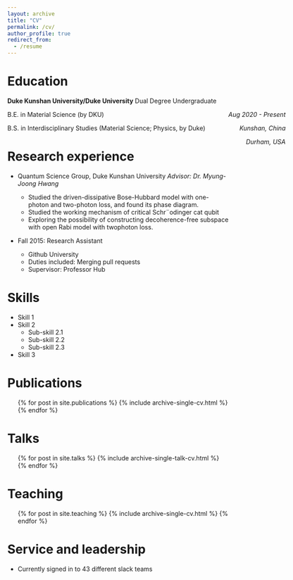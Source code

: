 ```yaml
---
layout: archive
title: "CV"
permalink: /cv/
author_profile: true
redirect_from:
  - /resume
---
```



Education
======


**Duke Kunshan University/Duke University** Dual Degree Undergraduate
<div style="position: absolute; right: 100"><em>Aug 2020 - Present</em></div> 

B.E. in Material Science (by DKU)
<div style="position: absolute; right: 100"><em>Kunshan, China</em></div> 

B.S. in Interdisciplinary Studies (Material Science; Physics, by Duke)
<div style="position: absolute; right: 100"><em>Durham, USA</em></div>

Research experience
======
* Quantum Science Group, Duke Kunshan University
  *Advisor: Dr. Myung-Joong Hwang*
  * Studied the driven-dissipative Bose-Hubbard model with one-photon and two-photon loss, and found its phase diagram.
  * Studied the working mechanism of critical Schr¨odinger cat qubit
  * Exploring the possibility of constructing decoherence-free subspace with open Rabi model with twophoton loss.

* Fall 2015: Research Assistant
  * Github University
  * Duties included: Merging pull requests
  * Supervisor: Professor Hub
  
Skills
======
* Skill 1
* Skill 2
  * Sub-skill 2.1
  * Sub-skill 2.2
  * Sub-skill 2.3
* Skill 3

Publications
======
  <ul>{% for post in site.publications %}
    {% include archive-single-cv.html %}
  {% endfor %}</ul>
  
Talks
======
  <ul>{% for post in site.talks %}
    {% include archive-single-talk-cv.html %}
  {% endfor %}</ul>
  
Teaching
======
  <ul>{% for post in site.teaching %}
    {% include archive-single-cv.html %}
  {% endfor %}</ul>
  
Service and leadership
======
* Currently signed in to 43 different slack teams
